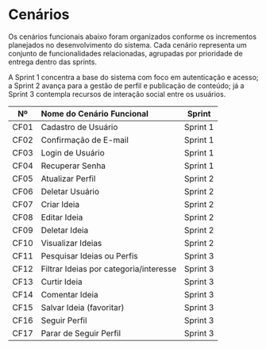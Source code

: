 # **Cenários**

Os cenários funcionais abaixo foram organizados conforme os incrementos planejados no desenvolvimento do sistema. Cada cenário representa um conjunto de funcionalidades relacionadas, agrupadas por prioridade de entrega dentro das sprints. 

A Sprint 1 concentra a base do sistema com foco em autenticação e acesso; a Sprint 2 avança para a gestão de perfil e publicação de conteúdo; já a Sprint 3 contempla recursos de interação social entre os usuários.


| Nº | Nome do Cenário Funcional  | Sprint  |
|:----:|:--------------------------------------------------|:---------:|
| CF01 | Cadastro de Usuário                              | Sprint 1  |
| CF02 | Confirmação de E-mail                            | Sprint 1  |
| CF03 | Login de Usuário                                 | Sprint 1  |
| CF04 | Recuperar Senha                                  | Sprint 1  |
| CF05 | Atualizar Perfil                                 | Sprint 2  |
| CF06 | Deletar Usuário                                  | Sprint 2  |
| CF07 | Criar Ideia                                      | Sprint 2  |
| CF08 | Editar Ideia                                     | Sprint 2  |
| CF09 | Deletar Ideia                                    | Sprint 2  |
| CF10 | Visualizar Ideias                                | Sprint 2  |
| CF11 | Pesquisar Ideias ou Perfis                       | Sprint 3  |
| CF12 | Filtrar Ideias por categoria/interesse           | Sprint 3  |
| CF13 | Curtir Ideia                                     | Sprint 3  |
| CF14 | Comentar Ideia                                   | Sprint 3  |
| CF15 | Salvar Ideia (favoritar)                         | Sprint 3  |
| CF16 | Seguir Perfil                                    | Sprint 3  |
| CF17 | Parar de Seguir Perfil                           | Sprint 3  |
